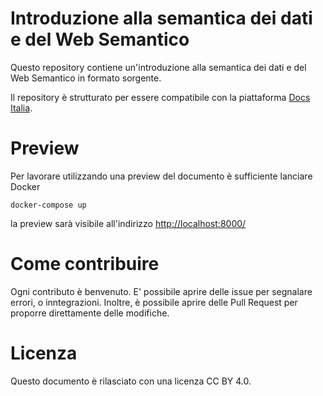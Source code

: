 # Introduzione alla semantica dei dati e del Web Semantico

Questo repository contiene un'introduzione alla semantica dei dati e 
del Web Semantico in formato sorgente.


Il repository è strutturato per essere compatibile con la piattaforma [Docs
Italia](https://italia.github.io/pdnd-guida-nomenclatura-eservice/).

# Preview

Per lavorare utilizzando una preview del documento è sufficiente lanciare Docker

```
docker-compose up
```

la preview sarà visibile all'indirizzo [http://localhost:8000/](http://localhost:8000/)


# Come contribuire

Ogni contributo è benvenuto. E' possibile aprire delle issue per segnalare errori, o inntegrazioni. Inoltre, è possibile aprire delle Pull Request per proporre direttamente delle modifiche.

# Licenza 

Questo documento è rilasciato con una licenza CC BY 4.0.

